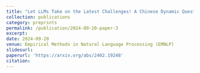 ```yaml
---
title: "Let LLMs Take on the Latest Challenges! A Chinese Dynamic Question Answering Benchmark"
collection: publications
category: preprints
permalink: /publication/2024-09-20-paper-3
excerpt: 
date: 2024-09-20
venue: Empirical Methods in Natural Language Processing (EMNLP)
slidesurl: 
paperurl: 'https://arxiv.org/abs/2402.19248'
citation: 
---
```

